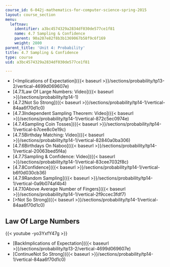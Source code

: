 ```yaml
---
course_id: 6-042j-mathematics-for-computer-science-spring-2015
layout: course_section
menu:
  leftnav:
    identifier: a3bc4574329a2834df030de577ce1f81
    name: 4.7 Sampling & Confidence
    parent: 90a207e82f8b3b1369067b58f9c6f169
    weight: 2800
parent_title: 'Unit 4: Probability'
title: 4.7 Sampling & Confidence
type: course
uid: a3bc4574329a2834df030de577ce1f81

---
```


*   [<Implications of Expectation]({{< baseurl >}}/sections/probability/tp13-2/vertical-4699d069607e)
*   [4.7.1Law Of Large Numbers: Video]({{< baseurl >}}/sections/probability/tp14-1)
*   [4.7.2Not So Strong]({{< baseurl >}}/sections/probability/tp14-1/vertical-84aa6f70d1c0)
*   [4.7.3Independent Sampling Theorem: Video]({{< baseurl >}}/sections/probability/tp14-1/vertical-872c5ec0974e)
*   [4.7.4Sampling Coin Tosses]({{< baseurl >}}/sections/probability/tp14-1/vertical-b7cee8c0e19c)
*   [4.7.5Birthday Matching: Video]({{< baseurl >}}/sections/probability/tp14-1/vertical-82840a0ba306)
*   [4.7.6Birthdays On Naboo]({{< baseurl >}}/sections/probability/tp14-1/vertical-20063bed5f4a)
*   [4.7.7Sampling & Confidence: Video]({{< baseurl >}}/sections/probability/tp14-1/vertical-83cee7032f8c)
*   [4.7.8Confidence]({{< baseurl >}}/sections/probability/tp14-1/vertical-b6f0d030cb36)
*   [4.7.9Random Sampling]({{< baseurl >}}/sections/probability/tp14-1/vertical-0a9b074af4b4)
*   [4.7.10Above Average Number of Fingers]({{< baseurl >}}/sections/probability/tp14-1/vertical-2f9ccec3fdf7)
*   [\>Not So Strong]({{< baseurl >}}/sections/probability/tp14-1/vertical-84aa6f70d1c0)

Law Of Large Numbers
--------------------

{{< youtube -yo3YxfY47g >}}

*   [BackImplications of Expectation]({{< baseurl >}}/sections/probability/tp13-2/vertical-4699d069607e)
*   [ContinueNot So Strong]({{< baseurl >}}/sections/probability/tp14-1/vertical-84aa6f70d1c0)